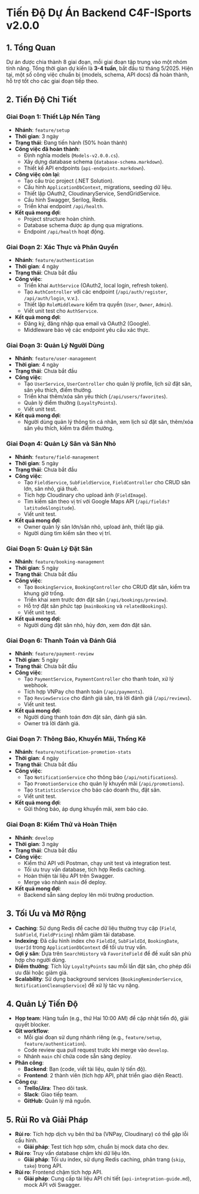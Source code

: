 # Tiến Độ Dự Án Backend C4F-ISports v2.0.0

## 1. Tổng Quan
Dự án được chia thành 8 giai đoạn, mỗi giai đoạn tập trung vào một nhóm tính năng. Tổng thời gian dự kiến là **3-4 tuần**, bắt đầu từ tháng 5/2025. Hiện tại, một số công việc chuẩn bị (models, schema, API docs) đã hoàn thành, hỗ trợ tốt cho các giai đoạn tiếp theo.

## 2. Tiến Độ Chi Tiết

### Giai Đoạn 1: Thiết Lập Nền Tảng
- **Nhánh**: `feature/setup`
- **Thời gian**: 3 ngày
- **Trạng thái**: Đang tiến hành (50% hoàn thành)
- **Công việc đã hoàn thành**:
  - Định nghĩa models (`Models-v2.0.0.cs`).
  - Xây dựng database schema (`database-schema.markdown`).
  - Thiết kế API endpoints (`api-endpoints.markdown`).
- **Công việc còn lại**:
  - Tạo cấu trúc project (.NET Solution).
  - Cấu hình `ApplicationDbContext`, migrations, seeding dữ liệu.
  - Thiết lập OAuth2, CloudinaryService, SendGridService.
  - Cấu hình Swagger, Serilog, Redis.
  - Triển khai endpoint `/api/health`.
- **Kết quả mong đợi**:
  - Project structure hoàn chỉnh.
  - Database schema được áp dụng qua migrations.
  - Endpoint `/api/health` hoạt động.

### Giai Đoạn 2: Xác Thực và Phân Quyền
- **Nhánh**: `feature/authentication`
- **Thời gian**: 4 ngày
- **Trạng thái**: Chưa bắt đầu
- **Công việc**:
  - Triển khai `AuthService` (OAuth2, local login, refresh token).
  - Tạo `AuthController` với các endpoint (`/api/auth/register`, `/api/auth/login`, v.v.).
  - Thiết lập `RoleMiddleware` kiểm tra quyền (`User`, `Owner`, `Admin`).
  - Viết unit test cho `AuthService`.
- **Kết quả mong đợi**:
  - Đăng ký, đăng nhập qua email và OAuth2 (Google).
  - Middleware bảo vệ các endpoint yêu cầu xác thực.

### Giai Đoạn 3: Quản Lý Người Dùng
- **Nhánh**: `feature/user-management`
- **Thời gian**: 4 ngày
- **Trạng thái**: Chưa bắt đầu
- **Công việc**:
  - Tạo `UserService`, `UserController` cho quản lý profile, lịch sử đặt sân, sân yêu thích, điểm thưởng.
  - Triển khai thêm/xóa sân yêu thích (`/api/users/favorites`).
  - Quản lý điểm thưởng (`LoyaltyPoints`).
  - Viết unit test.
- **Kết quả mong đợi**:
  - Người dùng quản lý thông tin cá nhân, xem lịch sử đặt sân, thêm/xóa sân yêu thích, kiểm tra điểm thưởng.

### Giai Đoạn 4: Quản Lý Sân và Sân Nhỏ
- **Nhánh**: `feature/field-management`
- **Thời gian**: 5 ngày
- **Trạng thái**: Chưa bắt đầu
- **Công việc**:
  - Tạo `FieldService`, `SubFieldService`, `FieldController` cho CRUD sân lớn, sân nhỏ, giá thuê.
  - Tích hợp Cloudinary cho upload ảnh (`FieldImage`).
  - Tìm kiếm sân theo vị trí với Google Maps API (`/api/fields?latitude&longitude`).
  - Viết unit test.
- **Kết quả mong đợi**:
  - Owner quản lý sân lớn/sân nhỏ, upload ảnh, thiết lập giá.
  - Người dùng tìm kiếm sân theo vị trí.

### Giai Đoạn 5: Quản Lý Đặt Sân
- **Nhánh**: `feature/booking-management`
- **Thời gian**: 5 ngày
- **Trạng thái**: Chưa bắt đầu
- **Công việc**:
  - Tạo `BookingService`, `BookingController` cho CRUD đặt sân, kiểm tra khung giờ trống.
  - Triển khai xem trước đơn đặt sân (`/api/bookings/preview`).
  - Hỗ trợ đặt sân phức tạp (`mainBooking` và `relatedBookings`).
  - Viết unit test.
- **Kết quả mong đợi**:
  - Người dùng đặt sân nhỏ, hủy đơn, xem đơn đặt sân.

### Giai Đoạn 6: Thanh Toán và Đánh Giá
- **Nhánh**: `feature/payment-review`
- **Thời gian**: 5 ngày
- **Trạng thái**: Chưa bắt đầu
- **Công việc**:
  - Tạo `PaymentService`, `PaymentController` cho thanh toán, xử lý webhook.
  - Tích hợp VNPay cho thanh toán (`/api/payments`).
  - Tạo `ReviewService` cho đánh giá sân, trả lời đánh giá (`/api/reviews`).
  - Viết unit test.
- **Kết quả mong đợi**:
  - Người dùng thanh toán đơn đặt sân, đánh giá sân.
  - Owner trả lời đánh giá.

### Giai Đoạn 7: Thông Báo, Khuyến Mãi, Thống Kê
- **Nhánh**: `feature/notification-promotion-stats`
- **Thời gian**: 4 ngày
- **Trạng thái**: Chưa bắt đầu
- **Công việc**:
  - Tạo `NotificationService` cho thông báo (`/api/notifications`).
  - Tạo `PromotionService` cho quản lý khuyến mãi (`/api/promotions`).
  - Tạo `StatisticsService` cho báo cáo doanh thu, đặt sân.
  - Viết unit test.
- **Kết quả mong đợi**:
  - Gửi thông báo, áp dụng khuyến mãi, xem báo cáo.

### Giai Đoạn 8: Kiểm Thử và Hoàn Thiện
- **Nhánh**: `develop`
- **Thời gian**: 3 ngày
- **Trạng thái**: Chưa bắt đầu
- **Công việc**:
  - Kiểm thử API với Postman, chạy unit test và integration test.
  - Tối ưu truy vấn database, tích hợp Redis caching.
  - Hoàn thiện tài liệu API trên Swagger.
  - Merge vào nhánh `main` để deploy.
- **Kết quả mong đợi**:
  - Backend sẵn sàng deploy lên môi trường production.

## 3. Tối Ưu và Mở Rộng
- **Caching**: Sử dụng Redis để cache dữ liệu thường truy cập (`Field`, `SubField`, `FieldPricing`) nhằm giảm tải database.
- **Indexing**: Đã cấu hình index cho `FieldId`, `SubFieldId`, `BookingDate`, `UserId` trong `ApplicationDbContext` để tối ưu truy vấn.
- **Gợi ý sân**: Dựa trên `SearchHistory` và `FavoriteField` để đề xuất sân phù hợp cho người dùng.
- **Điểm thưởng**: Tích lũy `LoyaltyPoints` sau mỗi lần đặt sân, cho phép đổi ưu đãi hoặc giảm giá.
- **Scalability**: Sử dụng background services (`BookingReminderService`, `NotificationCleanupService`) để xử lý tác vụ nặng.

## 4. Quản Lý Tiến Độ
- **Họp team**: Hàng tuần (e.g., thứ Hai 10:00 AM) để cập nhật tiến độ, giải quyết blocker.
- **Git workflow**:
  - Mỗi giai đoạn sử dụng nhánh riêng (e.g., `feature/setup`, `feature/authentication`).
  - Code review qua pull request trước khi merge vào `develop`.
  - Nhánh `main` chỉ chứa code sẵn sàng deploy.
- **Phân công**:
  - **Backend**: Bạn (code, viết tài liệu, quản lý tiến độ).
  - **Frontend**: 2 thành viên (tích hợp API, phát triển giao diện React).
- **Công cụ**:
  - **Trello/Jira**: Theo dõi task.
  - **Slack**: Giao tiếp team.
  - **GitHub**: Quản lý mã nguồn.

## 5. Rủi Ro và Giải Pháp
- **Rủi ro**: Tích hợp dịch vụ bên thứ ba (VNPay, Cloudinary) có thể gặp lỗi cấu hình.
  - **Giải pháp**: Test tích hợp sớm, chuẩn bị mock data cho dev.
- **Rủi ro**: Truy vấn database chậm khi dữ liệu lớn.
  - **Giải pháp**: Tối ưu index, sử dụng Redis caching, phân trang (`skip`, `take`) trong API.
- **Rủi ro**: Frontend chậm tích hợp API.
  - **Giải pháp**: Cung cấp tài liệu API chi tiết (`api-integration-guide.md`), mock API với Swagger.